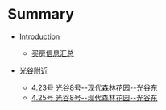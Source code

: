 # Summary

* [Introduction]()
  * [买房信息汇总](README.md)

* [光谷附近]()
  * [4.23号 光谷8号--现代森林花园--光谷东](/光谷圈/04-23.md)
  * [4.25号 光谷8号--现代森林花园--光谷东](/光谷圈/04-25.md)

